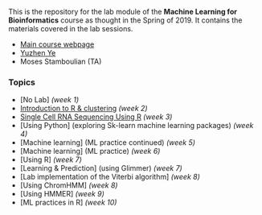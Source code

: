 This is the repository for the lab module of the **Machine Learning for Bioinformatics** course as thought in the Spring of 2019.
It contains the materials covered in the lab sessions.

  * [Main course webpage](http://homes.sice.indiana.edu/classes/spring2019/info/i529-yye/index.php)
  * [Yuzhen Ye](http://homes.soic.indiana.edu/yye/lab/index.php)
  *  Moses Stamboulian (TA)


### Topics

  * [No Lab] *(week 1)*
  * [Introduction to R & clustering](R-intro/) *(week 2)*
  * [Single Cell RNA Sequencing Using R](SCRS/) *(week 3)*
  * [Using Python] (exploring Sk-learn machine learning packages) *(week 4)*
  * [Machine learning] (ML practice continued) *(week 5)*
  * [Machine learning] (ML practice) *(week 6)*
  * [Using R] *(week 7)*
  * [Learning & Prediction] (using Glimmer) *(week 7)*
  * [Lab implementation of the Viterbi algorithm] *(week 8)*
  * [Using ChromHMM] *(week 8)*
  * [Using HMMER] *(week 9)*
  * [ML practices in R] *(week 10)*

